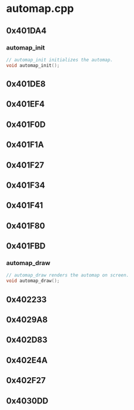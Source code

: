 # automap.cpp

## 0x401DA4

### automap_init

```c
// automap_init initializes the automap.
void automap_init();
```

## 0x401DE8

## 0x401EF4

## 0x401F0D

## 0x401F1A

## 0x401F27

## 0x401F34

## 0x401F41

## 0x401F80

## 0x401FBD

### automap_draw

```c
// automap_draw renders the automap on screen.
void automap_draw();
```

## 0x402233

## 0x4029A8

## 0x402D83

## 0x402E4A

## 0x402F27

## 0x4030DD
